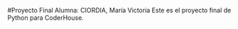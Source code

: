 #Proyecto Final
Alumna: CIORDIA, María Victoria
Este es el proyecto final de Python para CoderHouse.